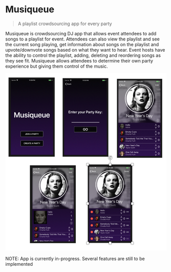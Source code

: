 # Musiqueue
>A playlist crowdsourcing app for every party

Musiqueue is crowdsourcing DJ app that allows event attendees to add songs to a playlist for event. Attendees can also view the playlist and see the current song playing, get information about songs on the playlist and upvote/downvote songs based on what they want to hear. Event hosts have the ability to control the playlist, adding, deleting and reordering songs as they see fit. Musiqueue allows attendees to determine their own party experience but giving them control of the music.

![](screenshots.png)


NOTE: App is currently in-progress. Several features are still to be implemented
